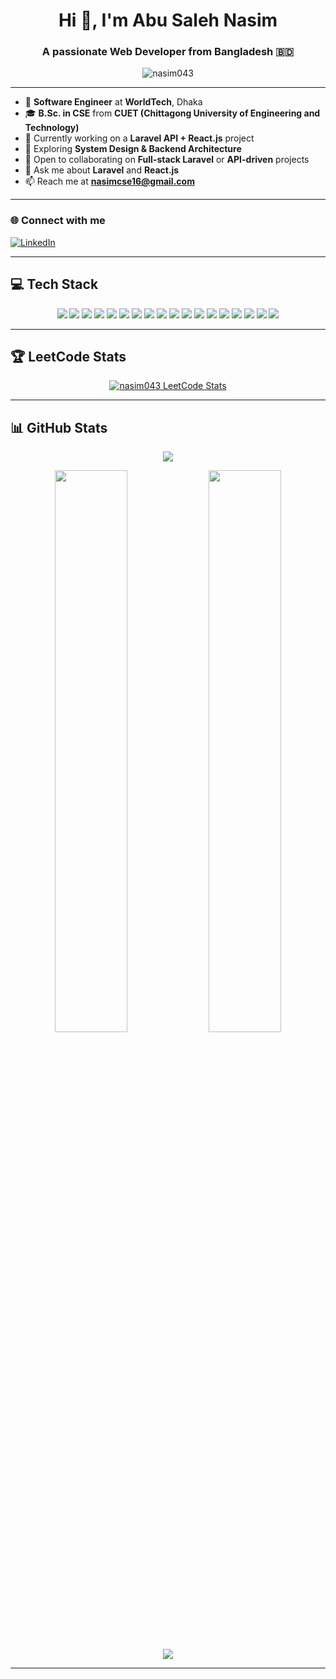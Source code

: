 <h1 align="center">Hi 👋, I'm Abu Saleh Nasim</h1>
<h3 align="center">A passionate Web Developer from Bangladesh 🇧🇩</h3>

<p align="center">
  <img src="https://komarev.com/ghpvc/?username=nasim043&label=Profile%20views&color=0e75b6&style=flat-square" alt="nasim043" />
</p>

---

- 💼 **Software Engineer** at **WorldTech**, Dhaka  
- 🎓 **B.Sc. in CSE** from **CUET (Chittagong University of Engineering and Technology)**
- 🔭 Currently working on a **Laravel API + React.js** project  
- 🌱 Exploring **System Design & Backend Architecture**  
- 👯 Open to collaborating on **Full-stack Laravel** or **API-driven** projects  
- 💬 Ask me about **Laravel** and **React.js**  
- 📫 Reach me at **<nasimcse16@gmail.com>**

---

<h3 align="left">🌐 Connect with me</h3>
<p align="left">
  <a href="https://linkedin.com/in/md-abu-saleh-nasim/" target="_blank">
    <img src="https://img.shields.io/badge/LinkedIn-blue?style=for-the-badge&logo=linkedin&logoColor=white" alt="LinkedIn" />
  </a>
</p>

---

## 💻 Tech Stack

<p align="center">
  <img src="https://img.shields.io/badge/Laravel-%23FF2D20.svg?style=for-the-badge&logo=laravel&logoColor=white" />
  <img src="https://img.shields.io/badge/React-%2320232a.svg?style=for-the-badge&logo=react&logoColor=%2361DAFB" />
  <img src="https://img.shields.io/badge/Node.js-%2343853D.svg?style=for-the-badge&logo=node.js&logoColor=white" />
  <img src="https://img.shields.io/badge/Express.js-%23404d59.svg?style=for-the-badge&logo=express&logoColor=%2361DAFB" />
  <img src="https://img.shields.io/badge/Livewire-%234e56a6.svg?style=for-the-badge&logo=livewire&logoColor=white" />
  <img src="https://img.shields.io/badge/React_Router-CA4245?style=for-the-badge&logo=react-router&logoColor=white" />
  <img src="https://img.shields.io/badge/React_Query-FF4154?style=for-the-badge&logo=react-query&logoColor=white" />
  <img src="https://img.shields.io/badge/React_Hook_Form-%23EC5990.svg?style=for-the-badge&logo=reacthookform&logoColor=white" />
  <img src="https://img.shields.io/badge/TailwindCSS-%2338B2AC.svg?style=for-the-badge&logo=tailwind-css&logoColor=white" />
  <img src="https://img.shields.io/badge/Next.js-black?style=for-the-badge&logo=next.js&logoColor=white" />
  <img src="https://img.shields.io/badge/Bootstrap-%238511FA.svg?style=for-the-badge&logo=bootstrap&logoColor=white" />
  <img src="https://img.shields.io/badge/DaisyUI-5A0EF8?style=for-the-badge&logo=daisyui&logoColor=white" />
  <img src="https://img.shields.io/badge/Context_API-000000?style=for-the-badge&logo=react" />
  <img src="https://img.shields.io/badge/MySQL-4479A1.svg?style=for-the-badge&logo=mysql&logoColor=white" />
  <img src="https://img.shields.io/badge/MongoDB-%234ea94b.svg?style=for-the-badge&logo=mongodb&logoColor=white" />
  <img src="https://img.shields.io/badge/Nginx-%23009639.svg?style=for-the-badge&logo=nginx&logoColor=white" />
  <img src="https://img.shields.io/badge/Netlify-00C7B7?style=for-the-badge&logo=netlify&logoColor=white" />
  <img src="https://img.shields.io/badge/Vercel-000000?style=for-the-badge&logo=vercel&logoColor=white" />
</p>

---

## 🏆 LeetCode Stats

<p align="center">
  <a href="https://leetcode.com/nasim043" target="_blank">
    <img src="https://leetcard.jacoblin.cool/nasim043?ext=contest" alt="nasim043 LeetCode Stats" />
  </a>
</p>

---

## 📊 GitHub Stats

<p align="center">
  <img src="https://github-profile-summary-cards.vercel.app/api/cards/profile-details?username=nasim043&theme=github_dark" />
</p>

<p align="center">
  <img src="https://github-readme-streak-stats.herokuapp.com/?user=nasim043&theme=radical&hide_border=false" width="48%" />
  <img src="https://github-readme-stats.vercel.app/api?username=nasim043&show_icons=true&theme=radical&include_all_commits=true&count_private=true" width="48%" />
</p>

<p align="center">
  <img src="https://github-readme-stats.vercel.app/api/top-langs/?username=nasim043&layout=compact&theme=radical" />
</p>

---
